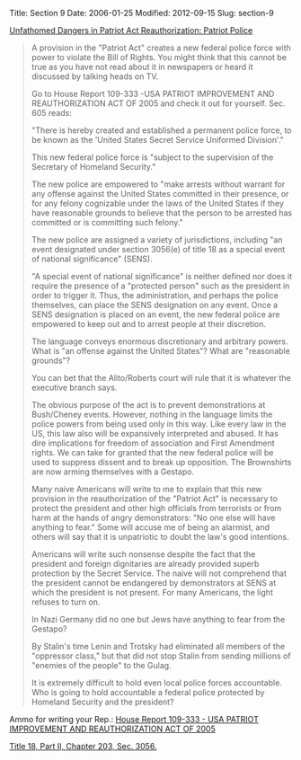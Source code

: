 Title: Section 9
Date: 2006-01-25
Modified: 2012-09-15
Slug: section-9

<a href="http://www.counterpunch.org/roberts01242006.html" >Unfathomed Dangers in Patriot Act Reauthorization: Patriot Police</a>
<blockquote>A provision in the "Patriot Act" creates a new federal police force with power to violate the Bill of Rights. You might think that this cannot be true as you have not read about it in newspapers or heard it discussed by talking heads on TV.

Go to House Report 109-333 -USA PATRIOT IMPROVEMENT AND REAUTHORIZATION ACT OF 2005 and check it out for yourself. Sec. 605 reads:

"There is hereby created and established a permanent police force, to be known as the 'United States Secret Service Uniformed Division'."

This new federal police force is "subject to the supervision of the Secretary of Homeland Security."

The new police are empowered to "make arrests without warrant for any offense against the United States committed in their presence, or for any felony cognizable under the laws of the United States if they have reasonable grounds to believe that the person to be arrested has committed or is committing such felony."

The new police are assigned a variety of jurisdictions, including "an event designated under section 3056(e) of title 18 as a special event of national significance" (SENS).

"A special event of national significance" is neither defined nor does it require the presence of a "protected person" such as the president in order to trigger it. Thus, the administration, and perhaps the police themselves, can place the SENS designation on any event. Once a SENS designation is placed on an event, the new federal police are empowered to keep out and to arrest people at their discretion.

The language conveys enormous discretionary and arbitrary powers.
What is "an offense against the United States"? What are "reasonable grounds"?

You can bet that the Alito/Roberts court will rule that it is whatever the executive branch says.

The obvious purpose of the act is to prevent demonstrations at Bush/Cheney events. However, nothing in the language limits the police powers from being used only in this way. Like every law in the US, this law also will be expansively interpreted and abused. It has dire implications for freedom of association and First Amendment rights.
We can take for granted that the new federal police will be used to suppress dissent and to break up opposition. The Brownshirts are now arming themselves with a Gestapo.

Many naive Americans will write to me to explain that this new provision in the reauthorization of the "Patriot Act" is necessary to protect the president and other high officials from terrorists or from harm at the hands of angry demonstrators: "No one else will have anything to fear." Some will accuse me of being an alarmist, and others will say that it is unpatriotic to doubt the law's good intentions.

Americans will write such nonsense despite the fact that the president and foreign dignitaries are already provided superb protection by the Secret Service. The naive will not comprehend that the president cannot be endangered by demonstrators at SENS at which the president is not present. For many Americans, the light refuses to turn on.

In Nazi Germany did no one but Jews have anything to fear from the Gestapo?

By Stalin's time Lenin and Trotsky had eliminated all members of the "oppressor class," but that did not stop Stalin from sending millions of "enemies of the people" to the Gulag.

It is extremely difficult to hold even local police forces accountable. Who is going to hold accountable a federal police protected by Homeland Security and the president?</blockquote>

Ammo for writing your Rep.:
<a href="http://thomas.loc.gov/cgi-bin/cpquery/R?cp109:FLD010:@1(hr333)" >House Report 109-333 - USA PATRIOT IMPROVEMENT AND REAUTHORIZATION ACT OF 2005</a>

<a href="http://frwebgate.access.gpo.gov/cgi-bin/getdoc.cgi?dbname=browse_usc&docid=Cite:+18USC3056" >Title 18, Part II, Chapter 203, Sec. 3056.</a>

